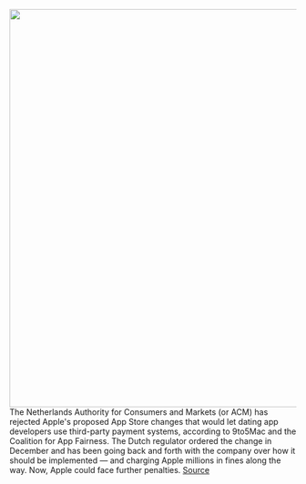 <img src='https://cdn.vox-cdn.com/thumbor/wrHiobvLe97GlFtXeia1GKEWc8Q=/0x0:2040x1360/1200x800/filters:focal(857x517:1183x843)/cdn.vox-cdn.com/uploads/chorus_image/image/70824261/acastro_190218_1777_apple_streaming_0002.0.jpg' width='700px' /><br/>
The Netherlands Authority for Consumers and Markets (or ACM) has rejected Apple's proposed App Store changes that would let dating app developers use third-party payment systems, according to 9to5Mac and the Coalition for App Fairness. The Dutch regulator ordered the change in December and has been going back and forth with the company over how it should be implemented — and charging Apple millions in fines along the way. Now, Apple could face further penalties.
<a href='https://www.theverge.com/2022/5/2/23053935/apple-app-store-acm-proposal-rejected-further-fines-dating-apps'> Source <a/>
